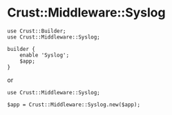 # Crust::Middleware::Syslog

    use Crust::Builder;
    use Crust::Middleware::Syslog;

    builder {
        enable 'Syslog';
        $app;
    }

or

    use Crust::Middleware::Syslog;

    $app = Crust::Middleware::Syslog.new($app);
